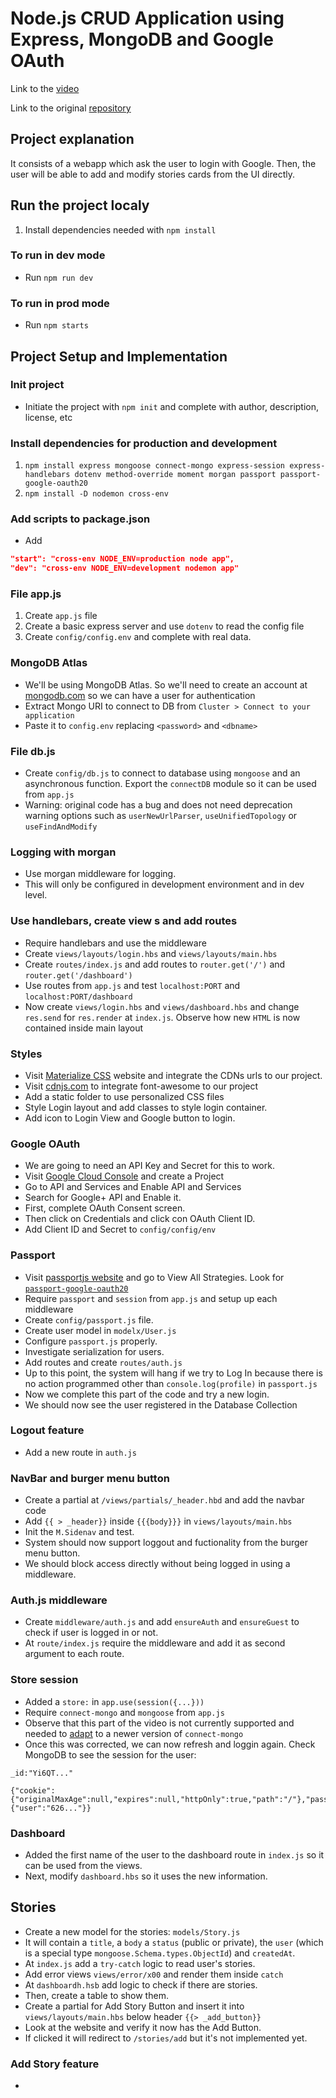 # Node.js CRUD Application using Express, MongoDB and Google OAuth

Link to the [video][1]

Link to the original [repository][2]



## Project explanation
It consists of a webapp which ask the user to login with Google. Then, the user will be able to add and modify stories cards from the UI directly.



## Run the project localy
1. Install dependencies needed with `npm install`

### To run in dev mode
- Run `npm run dev`

### To run in prod mode
- Run `npm starts`



## Project Setup and Implementation

### Init project
- Initiate the project with `npm init` and complete with author, description, license, etc

### Install dependencies for production and development
1. `npm install express mongoose connect-mongo express-session express-handlebars dotenv method-override moment morgan passport passport-google-oauth20`
2. `npm install -D nodemon cross-env`

### Add scripts to package.json
- Add 
```json
"start": "cross-env NODE_ENV=production node app",
"dev": "cross-env NODE_ENV=development nodemon app"
```

### File app.js 
1. Create `app.js` file 
2. Create a basic express server and use `dotenv` to read the config file
3. Create `config/config.env` and complete with real data.

### MongoDB Atlas
- We'll be using MongoDB Atlas. So we'll need to create an account at [mongodb.com][3] so we can have a user for authentication
- Extract Mongo URI to connect to DB from `Cluster > Connect to your application`
- Paste it to `config.env` replacing `<password>` and `<dbname>`

### File db.js
- Create `config/db.js` to connect to database using `mongoose` and an asynchronous function. Export the `connectDB` module so it can be used from `app.js`
- Warning: original code has a bug and does not need deprecation warning options such as `userNewUrlParser`, `useUnifiedTopology` or `useFindAndModify`

### Logging with morgan
- Use morgan middleware for logging.
- This will only be configured in development environment and in dev level.

### Use handlebars, create view s and add routes
- Require handlebars and use the middleware
- Create `views/layouts/login.hbs` and `views/layouts/main.hbs`
- Create `routes/index.js` and add routes to `router.get('/')` and `router.get('/dashboard')`
- Use routes from `app.js` and test `localhost:PORT` and `localhost:PORT/dashboard`
- Now create `views/login.hbs` and `views/dashboard.hbs` and change `res.send` for `res.render` at `index.js`. Observe how new `HTML` is now contained inside main layout


### Styles
- Visit [Materialize CSS][5] website and integrate the CDNs urls to our project.
- Visit [cdnjs.com][6] to integrate font-awesome to our project
- Add a static folder to use personalized CSS files
- Style Login layout and add classes to style login container.
- Add icon to Login View and Google button to login.

### Google OAuth
- We are going to need an API Key and Secret for this to work.
- Visit [Google Cloud Console][7] and create a Project
- Go to API and Services and Enable API and Services
- Search for Google+ API and Enable it.
- First, complete OAuth Consent screen.
- Then click on Credentials and click con OAuth Client ID.
- Add Client ID and Secret to `config/config/env`
  
### Passport
- Visit [passportjs website][8] and go to View All Strategies. Look for [`passport-google-oauth20`][9]
- Require `passport` and `session` from `app.js` and setup up each middleware
- Create `config/passport.js` file.
- Create user model in `modelx/User.js`
- Configure `passport.js` properly. 
- Investigate serialization for users.
- Add routes and create `routes/auth.js`
- Up to this point, the system will hang if we try to Log In because there is no action programmed other than `console.log(profile)` in `passport.js`
- Now we complete this part of the code and try a new login.
- We should now see the user registered in the Database Collection

### Logout feature
- Add a new route in `auth.js`

### NavBar and burger menu button
- Create a partial at `/views/partials/_header.hbd` and add the navbar code
- Add `{{ > _header}}` inside `{{{body}}}` in `views/layouts/main.hbs`
- Init the `M.Sidenav` and test.
- System should now support loggout and fuctionality from the burger menu button.
- We should block access directly without being logged in using a middleware.

### Auth.js middleware
- Create `middleware/auth.js` and add `ensureAuth` and `ensureGuest` to check if user is logged in or not.
- At `route/index.js` require the middleware and add it as second argument to each route.

### Store session 
- Added a `store:` in `app.use(session({...}))`
- Require `connect-mongo` and `mongoose` from `app.js`
- Observe that this part of the video is not currently supported and needed to [adapt][10] to a newer version of `connect-mongo`
- Once this was corrected, we can now refresh and loggin again. Check MongoDB to see the session for the user:
```
_id:"Yi6QT..."

{"cookie":{"originalMaxAge":null,"expires":null,"httpOnly":true,"path":"/"},"passport":{"user":"626..."}}
```

### Dashboard
- Added the first name of the user to the dashboard route in `index.js` so it can be used from the views.
- Next, modify `dashboard.hbs` so it uses the new information.
  
## Stories
- Create a new model for the stories: `models/Story.js`
- It will contain a `title`, a `body` a `status` (public or private), the `user` (which is a special type `mongoose.Schema.types.ObjectId`) and `createdAt`.
- At `index.js` add a `try-catch` logic to read user's stories.
- Add error views `views/error/x00` and render them inside `catch`
- At `dashboardh.hsb` add logic to check if there are stories.
- Then, create a table to show them.
- Create a partial for Add Story Button and insert it into `views/layouts/main.hbs` below header `{{> _add_button}}`
- Look at the website and verify it now has the Add Button.
- If clicked it will redirect to `/stories/add` but it's not implemented yet.

### Add Story feature
- 



[1]:https://youtu.be/SBvmnHTQIPY
[2]:https://github.com/bradtraversy/storybooks
[3]:https://www.mongodb.com/
[4]:https://mongoosejs.com/docs/migrating_to_6,html#no-more-deprecation-warning-options
[5]:https://materializecss.com/
[6]:https://cdnjs.com/
[7]:https://console.cloud.google.com/
[8]:https://www.passportjs.org/
[9]:https://www.passportjs.org/packages/passport-google-oauth20/
[10]:https://stackoverflow.com/questions/66654037/mongo-connect-error-with-mongo-connectsession